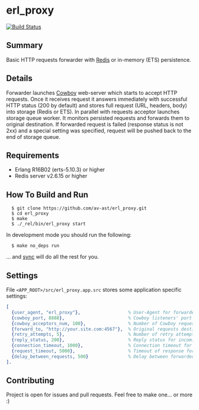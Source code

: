 erl_proxy
=========

[![Build Status](https://travis-ci.org/av-ast/erl_proxy.png?branch=master)](https://travis-ci.org/av-ast/erl_proxy)

## Summary

Basic HTTP requests forwarder with [Redis](http://redis.io) or in-memory (ETS) persistence.

## Details

Forwarder launches [Cowboy](https://github.com/extend/cowboy/) web-server which starts to accept HTTP requests. 
Once it receives request it answers immediately with successful HTTP status (200 by default) and stores full request 
(URL, headers, body) into storage (Redis or ETS).
In parallel with requests acceptor launches storage queue worker. It monitors persisted requests and forwards them to original destination. If forwarded request is failed (response status is not 2xx) and a special setting was specified, request will be pushed back to the end of storage queue.

## Requirements

* Erlang R16B02 (erts-5.10.3) or higher
* Redis server v2.6.15 or higher

## How To Build and Run

```
  $ git clone https://github.com/av-ast/erl_proxy.git
  $ cd erl_proxy
  $ make
  $ ./_rel/bin/erl_proxy start
```

In development mode you should run the following:

```
  $ make no_deps run
```

... and [sync](https://github.com/rustyio/sync) will do all the rest for you.

## Settings

File `<APP_ROOT>/src/erl_proxy.app.src` stores some application specific settings:

``` erlang
[
  {user_agent, "erl_proxy"},                  % User-Agent for forwarded requests
  {cowboy_port, 8888},                        % Cowboy listeners' port
  {cowboy_acceptors_num, 100},                % Number of Cowboy requests acceptors
  {forward_to, "http://your.site.com:4567"},  % Original requests destination URL
  {retry_attempts, 5},                        % Number of retry attempts for failed forwarded requests
  {reply_status, 200},                        % Reply status for incoming clients' requests
  {connection_timeout, 1000},                 % Connection timeout for forwarded requests (ms)
  {request_timeout, 5000},                    % Timeout of response for forwarded requests (ms)
  {delay_between_requests, 500}               % Delay between forwarded requests (ms)
].
```
## Contributing

Project is open for issues and pull requests. Feel free to make one... or more :)
